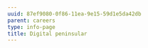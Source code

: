 ```yaml
---
uuid: 87ef9080-0f86-11ea-9e15-59d1e5da42db
parent: careers
type: info-page
title: Digital peninsular
---
```


